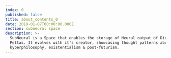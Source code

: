```yaml
---
index: 0
published: false
title: about_contents_0
date: 2019-01-07T00:00:00.000Z
section: subneural space
description: >-
  SubNeural is a Space that enables the storage of Neural output of Dionisis
  Pettas. It evolves with it's creator, showcasing thought patterns about
  kyberphilosophy, existentialism & post-futurism.
---
```


